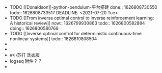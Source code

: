 - TODO [[Donaldson]]-python-pendulum-平台搭建 
  done:: 1626808730550
  todo:: 1626808733517
  DEADLINE: <2021-07-20 Tue>
- TODO [[From inverse optimal control to inverse reinforcement learning: A historical review]]
  now:: 1626799930863
  todo:: 1626800582884
  doing:: 1626800580766
- TODO [[Inverse optimal control for deterministic continuous-time nonlinear systems]]
  todo:: 1626810808504
-
-
- #小苏打 洗衣服
- logseq 附件？？
-